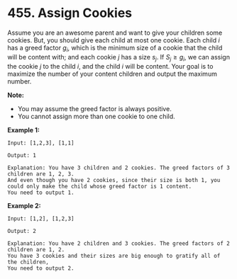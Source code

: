 # 455. Assign Cookies

Assume you are an awesome parent and want to give your children some cookies. But, you should give each child at most one cookie. Each child $i$ has a greed factor $g_i$, which is the minimum size of a cookie that the child will be content with; and each cookie $j$ has a size $s_j$. If $S_j \geq g_i$, we can assign the cookie $j$ to the child $i$, and the child $i$ will be content. Your goal is to maximize the number of your content children and output the maximum number.

**Note:**

* You may assume the greed factor is always positive.
* You cannot assign more than one cookie to one child.

**Example 1:**

```()
Input: [1,2,3], [1,1]

Output: 1

Explanation: You have 3 children and 2 cookies. The greed factors of 3 children are 1, 2, 3.
And even though you have 2 cookies, since their size is both 1, you could only make the child whose greed factor is 1 content.
You need to output 1.
```

**Example 2:**

```()
Input: [1,2], [1,2,3]

Output: 2

Explanation: You have 2 children and 3 cookies. The greed factors of 2 children are 1, 2.
You have 3 cookies and their sizes are big enough to gratify all of the children,
You need to output 2.
```
